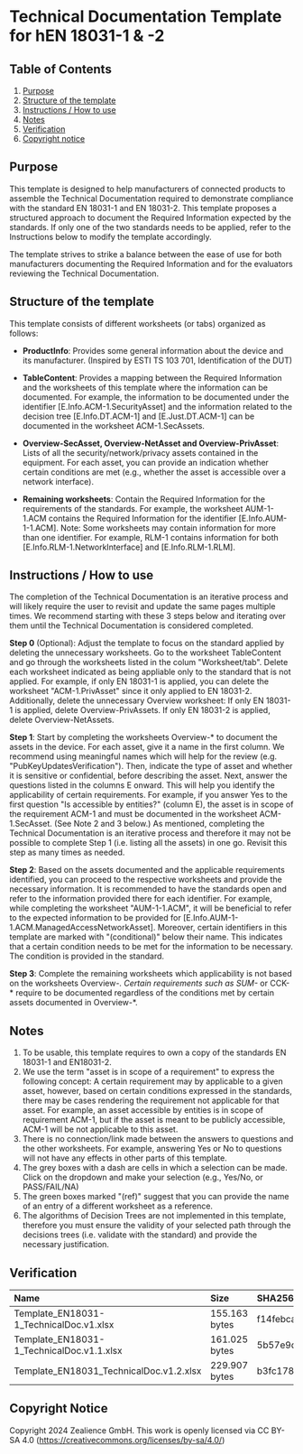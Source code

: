 # Technical Documentation Template for hEN 18031-1 & -2

## Table of Contents
1. [Purpose](#purpose)
2. [Structure of the template](#structure)
3. [Instructions / How to use](#instruction)
4. [Notes](#notes)
5. [Verification](#verification)
6. [Copyright notice](#copy)


## Purpose <a name='purpose'></a>
This template is designed to help manufacturers of connected products to assemble the Technical Documentation required to demonstrate compliance with the standard EN 18031-1 and EN 18031-2. This template proposes a structured approach to document the Required Information expected by the standards. If only one of the two standards needs to be applied, refer to the Instructions below to modify the template accordingly.

The template strives to strike a balance between the ease of use for both manufacturers documenting the Required Information and for the evaluators reviewing the Technical Documentation.

## Structure of the template <a name='structure'></a>
This template consists of different worksheets (or tabs) organized as follows:

- **ProductInfo**: Provides some general information about the device and its manufacturer. (Inspired by ESTI TS 103 701, Identification of the DUT)

- **TableContent**: Provides a mapping between the Required Information and the worksheets of this template where the information can be documented. For example, the information to be documented under the identifier [E.Info.ACM-1.SecurityAsset] and the information related to the decision tree [E.Info.DT.ACM-1] and [E.Just.DT.ACM-1] can be documented in the worksheet ACM-1.SecAssets.

- **Overview-SecAsset, Overview-NetAsset and Overview-PrivAsset**: Lists of all the security/network/privacy assets contained in the equipment. For each asset, you can provide an indication whether certain conditions are met (e.g., whether the asset is accessible over a network interface).

- **Remaining worksheets**: Contain the Required Information for the requirements of the standards. For example, the worksheet AUM-1-1.ACM contains the Required Information for the identifier [E.Info.AUM-1-1.ACM].
Note: Some worksheets may contain information for more than one identifier. For example, RLM-1 contains information for both [E.Info.RLM-1.NetworkInterface] and [E.Info.RLM-1.RLM].

## Instructions / How to use <a name='instruction'></a>
The completion of the Technical Documentation is an iterative process and will likely require the user to revisit and update the same pages multiple times.
We recommend starting with these 3 steps below and iterating over them until the Technical Documentation is considered completed.

**Step 0** (Optional): Adjust the template to focus on the standard applied by deleting the unnecessary worksheets. Go to the worksheet TableContent and go through the worksheets listed in the colum "Worksheet/tab". Delete each worksheet indicated as being appliable only to the standard that is not applied. For example, if only EN 18031-1 is applied, you can delete the worksheet "ACM-1.PrivAsset" since it only applied to EN 18031-2.
Additionally, delete the unnecessary Overview worksheet: If only EN 18031-1 is applied, delete Overview-PrivAssets. If only EN 18031-2 is applied, delete Overview-NetAssets.

**Step 1**: Start by completing the worksheets Overview-* to document the assets in the device. 
For each asset, give it a name in the first column. We recommend using meaningful names which will help for the review (e.g. "PubKeyUpdatesVerification"). Then, indicate the type of asset and whether it is sensitive or confidential, before describing the asset. Next, answer the questions listed in the columns E onward. This will help you identify the applicability of certain requirements. For example, if you answer Yes to the first question "Is accessible by entities?" (column E), the asset is in scope of the requirement ACM-1 and must be documented in the worksheet ACM-1.SecAsset. (See Note 2 and 3 below.)
As mentioned, completing the Technical Documentation is an iterative process and therefore it may not be possible to complete Step 1 (i.e. listing all the assets) in one go. Revisit this step as many times as needed.

**Step 2**: Based on the assets documented and the applicable requirements identified, you can proceed to the respective worksheets and provide the necessary information. It is recommended to have the standards open and refer to the information provided there for each identifier. For example, while completing the worksheet "AUM-1-1.ACM", it will be beneficial to refer to the expected information to be provided for [E.Info.AUM-1-1.ACM.ManagedAccessNetworkAsset]. Moreover, certain identifiers in this template are marked with "(conditional)" below their name. This indicates that a certain condition needs to be met for the information to be necessary. The condition is provided in the standard.

**Step 3**: Complete the remaining worksheets which applicability is not based on the worksheets Overview-*. Certain requirements such as SUM-* or CCK-*  require to be documented regardless of the conditions met by certain assets documented in Overview-*.

## Notes <a name='notes'></a>
1. To be usable, this template requires to own a copy of the standards EN 18031-1 and EN18031-2.
2. We use the term "asset is in scope of a requirement" to express the following concept: A certain requirement may by applicable to a given asset, however, based on certain conditions expressed in the standards, there may be cases rendering the requirement not applicable for that asset. For example, an asset accessible by entities is in scope of requirement ACM-1, but if the asset is meant to be publicly accessible, ACM-1 will be not applicable to this asset.
3. There is no connection/link made between the answers to questions and the other worksheets. For example, answering Yes or No to questions will not have any effects in other parts of this template. 
4. The grey boxes with a dash are cells in which a selection can be made. Click on the dropdown and make your selection (e.g., Yes/No, or PASS/FAIL/NA)
5. The green boxes marked "(ref)" suggest that you can provide the name of an entry of a different worksheet as a reference. 
6. The algorithms of Decision Trees are not implemented in this template, therefore you must ensure the validity of your selected path through the decisions trees (i.e. validate with the standard) and provide the necessary justification.

## Verification <a name='verification'></a>
| Name     | Size    | SHA256    |
| :---     |  :---   | :---      |
| Template_EN18031-1_TechnicalDoc.v1.xlsx | 155.163 bytes | f14febcab545301d417c6200a792aa2f765c8d044a7b18c0e93bc383d683d065 |
| Template_EN18031-1_TechnicalDoc.v1.1.xlsx | 161.025 bytes | 5b57e9d4bf7ca9b45320373c32f50c0e3a27f191743ace4e6ac35f0ef9270d27 |
| Template_EN18031_TechnicalDoc.v1.2.xlsx | 229.907 bytes | b3fc178e4db86268bfd553b815670725f375624d051c2d3be2274cf0638841af |

## Copyright Notice <a name='copy'></a>
Copyright 2024 Zealience GmbH. This work is openly licensed via CC BY-SA 4.0 (https://creativecommons.org/licenses/by-sa/4.0/)
